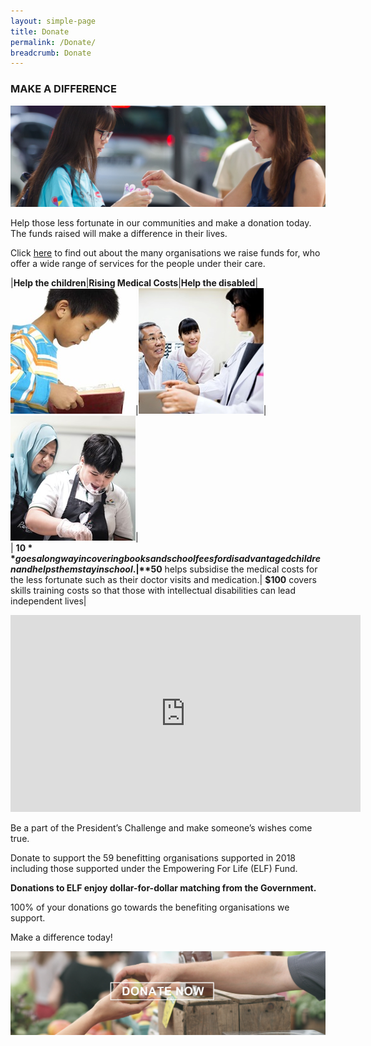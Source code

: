 ```yaml
---
layout: simple-page
title: Donate
permalink: /Donate/
breadcrumb: Donate
---
```


### MAKE A DIFFERENCE

![Donate Banner](/images/Donate-banner_1.jpg "Donate Banner")

Help those less fortunate in our communities and make a donation today. The funds raised will make a difference in their lives.

Click [here](https://www.pc.org.sg) to find out about the many organisations we raise funds for, who offer a wide range of services for the people under their care.


|**Help the children**|**Rising Medical Costs**|**Help the disabled**|
![Donate Story 1](/images/Donate-Story1.jpg "Donate Story 1")|![Donate Story 2](/images/person-seeing-doctor.jpg "Donate Story 2")|![Donate Story 3](/images/Donate-Story3.jpg "Donate Story 3")|  
| **$10** goes a long way in covering books and school fees for disadvantaged children and helps them stay in school.|**$50** helps subsidise the medical costs for the less fortunate such as their doctor visits and medication.| **$100** covers skills training costs so that those with intellectual disabilities can lead independent lives|

<!--
|**Help the children**|| 
![Donate Story 1](/images/Donate-Story1.jpg "Donate Story 1") | **$10** goes a long way in covering books and school fees for disadvantaged children and helps them stay in school.|

|**Rising Medical Costs**||
|![alt text](/images/person-seeing-doctor.jpg "Logo Title Text 2") | **$50** helps subsidise the medical costs for the less fortunate such as their doctor visits and medication.| 

|**Help the disabled**||
|![Donate Story 3](/images/Donate-Story3.jpg "Donate Story 3") | **$100** covers skills training costs so that those with intellectual disabilities can lead independent lives|
-->

<!-- [![IMAGE ALT TEXT HERE](https://img.youtube.com/vi/70OmQh3ENLU/0.jpg)](https://www.youtube.com/watch?v=70OmQh3ENLU) -->
<div class="bp-youtube">
      <iframe width="560" height="315" src="https://www.youtube.com/embed/70OmQh3ENLU" frameborder="0" allow="autoplay; encrypted-media" allowfullscreen></iframe>
</div>

Be a part of the President’s Challenge and make someone’s wishes come true.

Donate to support the 59 benefitting organisations supported in 2018 including those supported under the Empowering For Life (ELF) Fund. 

**Donations to ELF enjoy dollar-for-dollar matching from the Government.**

100% of your donations go towards the benefiting organisations we support. 

Make a difference today!

[![Donate Now](/images/beneficiary1.jpg "Donate Now")](https://www.giving.sg/president-s-challenge)
